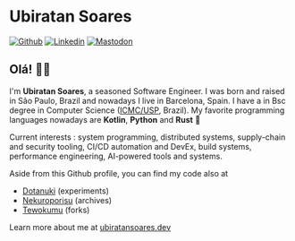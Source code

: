 # Ubiratan Soares

[![Github](https://img.shields.io/badge/-Dotanuki%20Labs-000?style=flat-square&logo=Github&logoColor=white&link=https://github.com/dotanuki-labs)](https://github.com/dotanuki-labs)
[![Linkedin](https://img.shields.io/badge/-LinkedIn-blue?style=flat-square&logo=Linkedin&logoColor=white&link=https://www.linkedin.com/in/ubiratanfsoares/)](https://www.linkedin.com/in/ubiratansoares/)
[![Mastodon](https://img.shields.io/badge/-Mastodon-1ca0f1?style=flat-square&labelColor=1ca0f1&logo=mastodon&logoColor=white&link=https://hachyderm.io/@ubiratansoares)](https://hachyderm.io/@ubiratansoares)

## Olá! 👋🏼

I'm **Ubiratan Soares**, a seasoned Software Engineer. I was born and raised in São Paulo, Brazil
and nowadays I live in Barcelona, Spain. I have a in Bsc degree in Computer Science ([ICMC/USP](https://www.icmc.usp.br/), Brazil). My favorite programming languages nowadays are **Kotlin**, **Python**
and **Rust** 🦀

Current interests : system programming, distributed systems, supply-chain and security tooling,
CI/CD automation and DevEx, build systems, performance engineering, AI-powered tools and systems.

Aside from this Github profile, you can find my code also at

- [Dotanuki](https://github.com/dotanuki-labs) (experiments)
- [Nekuroporisu](https://github.com/nekuroporisu) (archives)
- [Tewokumu](https://github.com/tewokumu) (forks)

Learn more about me at [ubiratansoares.dev](https://ubiratansoares.dev)
